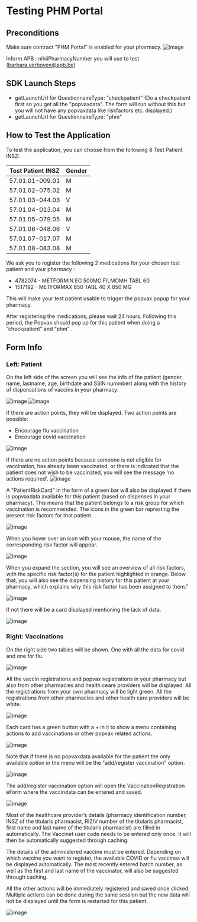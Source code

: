 
# Testing PHM Portal

## Preconditions

Make sure contract "PHM Portal" is enabled for your pharmacy.
![image](https://github.com/user-attachments/assets/bbec12b3-7cac-4e6a-8454-729883eeb14c)

Inform APB : nihiiPharmacyNumber you will use to test (barbara.verboven@apb.be)

## SDK Launch Steps

- getLaunchUrl for QuestionnaireType: "checkpatient" (Do a checkpatient first so you get all the "popvaxdata". The form will run without this but you will not have any popvaxdata like riskfactors etc. displayed.)
- getLaunchUrl for QuestionnaireType: "phm"

## How to Test the Application

To test the application, you can choose from the following 8 Test Patient INSZ:

| Test Patient INSZ | Gender |
| --- | --- |
| 57.01.01-009.01 | M   |
| 57.01.02-075.02 | M   |
| 57.01.03-044.03 | V   |
| 57.01.04-013.04 | M   |
| 57.01.05-079.05 | M   |
| 57.01.06-048.06 | V   |
| 57.01.07-017.07 | M   |
| 57.01.08-083.08 | M   |

We ask you to register the following 2 medications for your chosen test patient and your pharmacy :

- 4782074 - METFORMIN EG 500MG FILMOMH TABL 60
- 1517192 - METFORMAX 850 TABL 40 X 850 MG

This will make your test patient usable to trigger the popvax popup for your pharmacy.

After registering the medications, please wait 24 hours. Following this period, the Popvax should pop up for this patient when doing a “checkpatient” and “phm” .

## Form Info

### Left: Patient

On the left side of the screen you will see the info of the patient (gender, name, lastname, age, birthdate and SSIN nummber) along with the history of dispensations of vaccins in your pharmacy.

![image](https://github.com/user-attachments/assets/591d01e3-ec70-4f22-acb9-caf6ad9d457d)
![image](https://github.com/user-attachments/assets/fcc52310-a308-4f12-9d1a-dd6fb683ea52)

If there are action points, they will be displayed. Two action points are possible: 
* Encourage flu vaccination
* Encourage covid vaccination

![image](https://github.com/user-attachments/assets/f915ebf4-123b-40a2-92a4-b84e73c27840)

  
If there are no action points because someone is not eligible for vaccination, has already been vaccinated, or there is indicated that the patient does not wish to be vaccinated, you will see the message 'no actions required'.
![image](https://github.com/user-attachments/assets/f8054746-c2ec-4a92-bbf6-2cab9adc6baf)

A "PatientRiskCard" in the form of a green bar will also be displayed if there is popvaxdata available for this patient (based on dispenses in your pharmacy). This means that the patient belongs to a risk group for which vaccination is recommended. The icons in the green bar represting the present risk factors for that patient. 

![image](https://github.com/user-attachments/assets/15bf47a2-13f2-4fb0-b9c0-c7280b8c12b5)

When you hover over an icon with your mouse, the name of the corresponding risk factor will appear.

![image](https://github.com/user-attachments/assets/589c099c-57d4-4029-9424-ec8ea949461e)


When you expand the section, you will see an overview of all risk factors, with the specific risk factor(s) for the patient highlighted in orange. Below that, you will also see the dispensing history for this patient at your pharmacy, which explains why this risk factor has been assigned to them."

![image](https://github.com/user-attachments/assets/7a2eec11-838c-4e01-a061-07d5c4390ee3)

If not there will be a card displayed mentioning the lack of data. 

![image](https://github.com/user-attachments/assets/5c19a7f4-7d07-4bdb-a852-67d4aa62dc7c)

### Right: Vaccinations

On the right side two tables will be shown. One with all the data for covid and one for flu. 

![image](https://github.com/user-attachments/assets/90132efc-075b-4d66-8591-a4c3b23e5d27)

All the vaccin registrations and popvax registrations in your pharmacy but also from other pharmacies and health ceare providers will be displayed. 
All the registrations from your own pharmacy will be light green. All the registrations from other pharmacies and other health care providers will be white.

![image](https://github.com/user-attachments/assets/bdfa6eaa-5d9b-4e20-8b8a-51014ba716d7)


Each card has a green button with a + in it to show a menu containing actions to add vaccinations or other popvax related actions. 

![image](https://github.com/user-attachments/assets/ffe9be29-213d-4aa2-a616-0f76c2ad7bd0)

Note that if there is no popvaxdata available for the patient the only available option in the menu will be the "add/register vaccination" option. 

![image](https://github.com/user-attachments/assets/e7acbf57-323f-4cd5-9a5c-97cd0400fe75)

The add/register vaccination option will open the VaccinationRegistration eForm where the vaccindata can be entered and saved. 

![image](https://github.com/user-attachments/assets/9999983a-8b51-46f2-8a92-e836fadeb267)

Most of the healthcare provider’s details (pharmacy identification number, INSZ of the titularis pharmacist, RIZIV number of the titularis pharmacist, first name and last name of the titularis pharmacist) are filled in automatically. 
The Vaccinet user code needs to be entered only once. It will then be automatically suggested through caching. 

The details of the administered vaccine must be entered. Depending on which vaccine you want to register, the available COVID or flu vaccines will be displayed automatically. 
The most recently entered batch number, as well as the first and last name of the vaccinator, will also be suggested through caching.

All the other actions will be immediately registered and saved once clicked. Multiple actions can be done during the same session but the new data will not be displayed until the form is restarted for this patient. 

![image](https://github.com/user-attachments/assets/f93144fa-dafc-40f9-8bab-bc178ee58c94)


